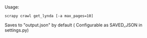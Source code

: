 Usage:

    scrapy crawl get_lynda [-a max_pages=10]

Saves to "output.json" by default ( Configurable as SAVED_JSON in settings.py)
